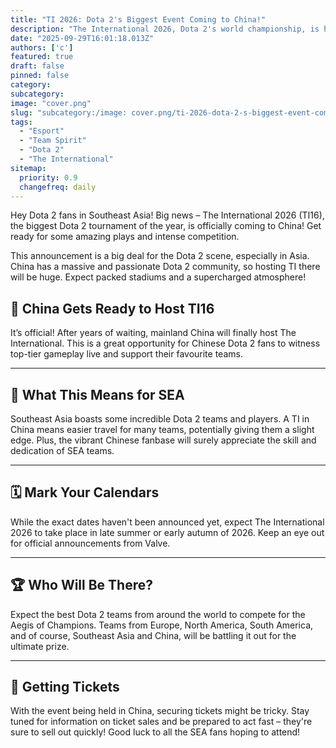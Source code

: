 ```yaml
---
title: "TI 2026: Dota 2's Biggest Event Coming to China!"
description: "The International 2026, Dota 2's world championship, is heading to China! Get ready for the hype."
date: "2025-09-29T16:01:18.013Z"
authors: ['c']
featured: true
draft: false
pinned: false
category:
subcategory:
image: "cover.png"
slug: "subcategory:/image: cover.png/ti-2026-dota-2-s-biggest-event-coming-to-china"
tags:
  - "Esport"
  - "Team Spirit"
  - "Dota 2"
  - "The International"
sitemap:
  priority: 0.9
  changefreq: daily
---
```


Hey Dota 2 fans in Southeast Asia! Big news – The International 2026 (TI16), the biggest Dota 2 tournament of the year, is officially coming to China! Get ready for some amazing plays and intense competition.

This announcement is a big deal for the Dota 2 scene, especially in Asia. China has a massive and passionate Dota 2 community, so hosting TI there will be huge. Expect packed stadiums and a supercharged atmosphere!

## 🎉 China Gets Ready to Host TI16
It’s official! After years of waiting, mainland China will finally host The International. This is a great opportunity for Chinese Dota 2 fans to witness top-tier gameplay live and support their favourite teams.

---

## 🤔 What This Means for SEA
Southeast Asia boasts some incredible Dota 2 teams and players. A TI in China means easier travel for many teams, potentially giving them a slight edge. Plus, the vibrant Chinese fanbase will surely appreciate the skill and dedication of SEA teams.

---

## 🗓️ Mark Your Calendars
While the exact dates haven't been announced yet, expect The International 2026 to take place in late summer or early autumn of 2026. Keep an eye out for official announcements from Valve.

---

## 🏆 Who Will Be There?
Expect the best Dota 2 teams from around the world to compete for the Aegis of Champions. Teams from Europe, North America, South America, and of course, Southeast Asia and China, will be battling it out for the ultimate prize.

---

## 🎫 Getting Tickets
With the event being held in China, securing tickets might be tricky. Stay tuned for information on ticket sales and be prepared to act fast – they're sure to sell out quickly! Good luck to all the SEA fans hoping to attend!